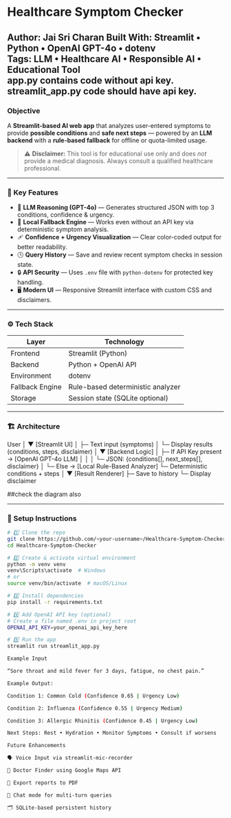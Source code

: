 # Healthcare Symptom Checker

**Author:** Jai Sri Charan 
**Built With:** Streamlit • Python • OpenAI GPT-4o • dotenv  
**Tags:** LLM • Healthcare AI • Responsible AI • Educational Tool  
app.py contains code without api key.
streamlit_app.py code should have api key.
---

### Objective
A **Streamlit-based AI web app** that analyzes user-entered symptoms to provide **possible conditions** and **safe next steps** — powered by an **LLM backend** with a **rule-based fallback** for offline or quota-limited usage.

> ⚠️ **Disclaimer:** This tool is for educational use only and does *not* provide a medical diagnosis. Always consult a qualified healthcare professional.

---

### 🧩 Key Features
- 🤖 **LLM Reasoning (GPT-4o)** — Generates structured JSON with top 3 conditions, confidence & urgency.  
- 💾 **Local Fallback Engine** — Works even without an API key via deterministic symptom analysis.  
- 🩹 **Confidence + Urgency Visualization** — Clear color-coded output for better readability.  
- 🕓 **Query History** — Save and review recent symptom checks in session state.  
- 🔒 **API Security** — Uses `.env` file with `python-dotenv` for protected key handling.  
- 🖥️ **Modern UI** — Responsive Streamlit interface with custom CSS and disclaimers.

---

### ⚙️ Tech Stack
| Layer | Technology |
|-------|-------------|
| Frontend | Streamlit (Python) |
| Backend | Python + OpenAI API |
| Environment | dotenv |
| Fallback Engine | Rule-based deterministic analyzer |
| Storage | Session state (SQLite optional) |

---

### 🏗️ Architecture
User
│
▼
[Streamlit UI]
│ ├─ Text input (symptoms)
│ └─ Display results (conditions, steps, disclaimer)
│
▼
[Backend Logic]
│
├─ If API Key present → [OpenAI GPT-4o LLM]
│ │
│ └─ JSON: {conditions[], next_steps[], disclaimer}
│
└─ Else → [Local Rule-Based Analyzer]
└─ Deterministic conditions + steps
│
▼
[Result Renderer]
├─ Save to history
└─ Display disclaimer

##check the diagram also

---

### 🏁 Setup Instructions

```bash
# 1️⃣ Clone the repo
git clone https://github.com/<your-username>/Healthcare-Symptom-Checker.git
cd Healthcare-Symptom-Checker

# 2️⃣ Create & activate virtual environment
python -m venv venv
venv\Scripts\activate  # Windows
# or
source venv/bin/activate  # macOS/Linux

# 3️⃣ Install dependencies
pip install -r requirements.txt

# 4️⃣ Add OpenAI API key (optional)
# Create a file named .env in project root
OPENAI_API_KEY=your_openai_api_key_here

# 5️⃣ Run the app
streamlit run streamlit_app.py

Example Input

“Sore throat and mild fever for 3 days, fatigue, no chest pain.”

Example Output:

Condition 1: Common Cold (Confidence 0.65 | Urgency Low)

Condition 2: Influenza (Confidence 0.55 | Urgency Medium)

Condition 3: Allergic Rhinitis (Confidence 0.45 | Urgency Low)

Next Steps: Rest • Hydration • Monitor Symptoms • Consult if worsens

Future Enhancements

🗣️ Voice Input via streamlit-mic-recorder

📍 Doctor Finder using Google Maps API

🧾 Export reports to PDF

💬 Chat mode for multi-turn queries

🗂️ SQLite-based persistent history


